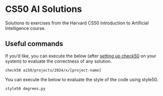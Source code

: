 # CS50 AI Solutions

Solutions to exercises from the Harvard CS50 Introduction to Artificial Intelligence course.

## Useful commands

If you’d like, you can execute the below (after [setting up check50](https://cs50.readthedocs.io/projects/check50/en/latest/index.html) on your system) to evaluate the correctness of any solution.

`check50 ai50/projects/2024/x/[project-name]`

You can execute the below to evaluate the style of the code using style50.

`style50 degrees.py`
